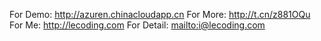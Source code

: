 For Demo: http://azuren.chinacloudapp.cn
For More: http://t.cn/z881OQu
For Me: http://lecoding.com
For Detail: [mailto:i@lecoding.com](i@lecoding.com)
